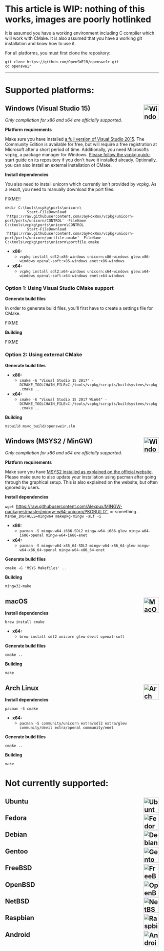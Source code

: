 # This article is WIP: nothing of this works, images are poorly hotlinked

It is assumed you have a working environment including C compiler which will work with CMake.
It is also assumed that you have a working git installation and know how to use it.

For all platforms, you must first clone the repository:

```
git clone https://github.com/OpenSWE1R/openswe1r.git
cd openswe1r
```

---

# Supported platforms:

## Windows (Visual Studio 15) <img align="right" width="50px" height="50px" src="http://www.unicorn-engine.org/images/windows.png" alt="Windows">

*Only compilation for x86 and x64 are officially supported.*

**Platform requirements**

Make sure you have installed [a full version of Visual Studio 2015](https://www.visualstudio.com/vs/). The Community Edition is available for free, but will require a free registration at Microsoft after a short period of time.
Additionally, you need Microsofts vcpkg, a package manager for Windows. [Please follow the vcpkg quick-start guide on its repository](https://github.com/Microsoft/vcpkg#quick-start) if you don't have it installed already.
Optionally, you can also install an external installation of CMake.

**Install dependencies**

You also need to install unicorn which currently isn't provided by vcpkg. As a result, you need to manually download the port files:

FIXME!!
```
mkdir C:\tools\vcpkg\ports\unicorn\
          Start-FileDownload 'https://raw.githubusercontent.com/JayFoxRox/vcpkg/unicorn-port/ports/unicorn/CONTROL' -FileName C:\tools\vcpkg\ports\unicorn\CONTROL
          Start-FileDownload 'https://raw.githubusercontent.com/JayFoxRox/vcpkg/unicorn-port/ports/unicorn/portfile.cmake' -FileName C:\tools\vcpkg\ports\unicorn\portfile.cmake
```

* **x86:**
  * `vcpkg install sdl2:x86-windows unicorn:x86-windows glew:x86-windows openal-soft:x86-windows enet:x86-windows`
* **x64:**
  * `vcpkg install sdl2:x64-windows unicorn:x64-windows glew:x64-windows openal-soft:x64-windows enet:x64-windows`

### Option 1: Using Visual Studio CMake support

**Generate build files**

In order to generate build files, you'll first have to create a settings file for CMake.

FIXME

**Building**

FIXME

### Option 2: Using external CMake

**Generate build files**

* **x86:**
  * `cmake -G "Visual Studio 15 2017" -DCMAKE_TOOLCHAIN_FILE=C:/tools/vcpkg/scripts/buildsystems/vcpkg.cmake ..`
* **x64:**
  * `cmake -G "Visual Studio 15 2017 Win64" -DCMAKE_TOOLCHAIN_FILE=C:/tools/vcpkg/scripts/buildsystems/vcpkg.cmake ..`

**Building**

`msbuild msvc_build/openswe1r.sln`

## Windows (MSYS2 / MinGW) <img align="right" width="50px" height="50px" src="http://www.unicorn-engine.org/images/windows.png" alt="Windows">

*Only compilation for x86 and x64 are officially supported.*

**Platform requirements**

Make sure you have [MSYS2 installed as explained on the official website](http://www.msys2.org/). Please make sure to also update your installation using pacman after going through the graphical setup. This is also explained on the website, but often ignored by users.

**Install dependencies**

`wget `https://raw.githubusercontent.com/Alexpux/MINGW-packages/master/mingw-w64-unicorn/PKGBUILD'` or something..
`MINGW_INSTALLS=mingw64 makepkg-mingw -sLf -i`

* **x86:**
  * `pacman -S mingw-w64-i686-SDL2 mingw-w64-i686-glew mingw-w64-i686-openal mingw-w64-i686-enet`
* **x64:**
  * `pacman -S mingw-w64-x86_64-SDL2 mingw-w64-x86_64-glew mingw-w64-x86_64-openal mingw-w64-x86_64-enet`

**Generate build files**

`cmake -G 'MSYS Makefiles' ..`

**Building**

`mingw32-make`

## macOS <img align="right" width="50px" height="50px" src="https://upload.wikimedia.org/wikipedia/commons/thumb/f/fa/Apple_logo_black.svg/80px-Apple_logo_black.svg.png" alt="MacOS">

**Install dependencies**

```
brew install cmake
```

* **x64:**
  * `brew install sdl2 unicorn glew devil openal-soft`

**Generate build files**

`cmake ..`

**Building**

`make`

## Arch Linux <img align="right" width="50px" height="50px" src="https://upload.wikimedia.org/wikipedia/commons/a/a5/Archlinux-icon-crystal-64.svg" alt="Arch Linux">

**Install dependencies**

```
pacman -S cmake
```

* **x64:**
  * `pacman -S community/unicorn extra/sdl2 extra/glew community/devil extra/openal community/enet`


**Generate build files**

`cmake ..`

**Building**

`make`

# Not currently supported:

## Ubuntu <img align="right" width="50px" height="50px" src="https://assets.ubuntu.com/v1/29985a98-ubuntu-logo32.png" alt="Ubuntu">

## Fedora <img align="right" width="50px" height="50px" src="https://upload.wikimedia.org/wikipedia/commons/3/3f/Fedora_logo.svg" alt="Fedora">

## Debian <img align="right" width="50px" height="50px" src="https://pbs.twimg.com/profile_images/919072984022822913/RUZ1R5Ik.jpg" alt="Debian">

## Gentoo <img align="right" width="50px" height="50px" src="https://upload.wikimedia.org/wikipedia/commons/4/48/Gentoo_Linux_logo_matte.svg" alt="Gentoo">

## FreeBSD <img align="right" width="50px" height="50px" src="http://www.unicorn-engine.org/images/freebsd.png" alt="FreeBSD">

## OpenBSD <img align="right" width="50px" height="50px" src="http://www.unicorn-engine.org/images/openbsd.png" alt="OpenBSD">

## NetBSD <img align="right" width="50px" height="50px" src="http://www.unicorn-engine.org/images/netbsd.png" alt="NetBSD">

## Raspbian <img align="right" height="50px" src="https://www.raspberrypi.org/app/uploads/2011/10/Raspi-PGB001.png" alt="Raspbian">

## Android <img align="right" width="50px" height="50px" src="https://upload.wikimedia.org/wikipedia/commons/thumb/d/d7/Android_robot.svg/1200px-Android_robot.svg.png" alt="Android">